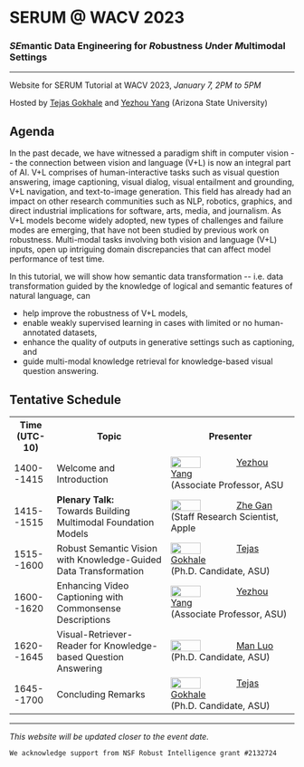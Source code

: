 # SERUM @ WACV 2023
### *SE*mantic Data Engineering for *R*obustness *U*nder *M*ultimodal Settings
---
Website for SERUM Tutorial at WACV 2023, *January 7, 2PM to 5PM* 

Hosted by [Tejas Gokhale](https://www.tejasgokhale.com/) and [Yezhou Yang](https://yezhouyang.engineering.asu.edu/) (Arizona State University)

## Agenda
In the past decade, we have witnessed a paradigm shift in computer vision -- the connection between vision and language (V+L) is now an integral part of AI.
V+L comprises of human-interactive tasks such as visual question answering, image captioning, visual dialog, visual entailment and grounding, V+L navigation, and text-to-image generation.
This field has already had an impact on other research communities such as NLP, robotics, graphics, and direct industrial implications for software, arts, media, and journalism.
As V+L models become widely adopted, new types of challenges and failure modes are emerging, that have not been studied by previous work on robustness.
Multi-modal tasks involving both vision and language (V+L) inputs, open up intriguing domain discrepancies that can affect model performance of test time.

In this tutorial, we will show how semantic data transformation -- i.e. data transformation guided by the knowledge of logical and semantic features of natural language, can 
- help improve the robustness of V+L models,
- enable weakly supervised learning in cases with limited or no human-annotated datasets,
- enhance the quality of outputs in generative settings such as captioning, and 
- guide multi-modal knowledge retrieval for knowledge-based visual question answering.

## Tentative Schedule
<table>
	<tr>
		<th width="15%"> Time (UTC-10) </th>
		<th width="40%"> Topic </th>
		<th> Presenter </th>
	</tr>
	<tr>
		<td> 1400--1415 </td>
		<td> Welcome and Introduction </td>
		<td valign="center"> 
			<img style="padding-right: 5%; float: left;" src="https://test-fac-yezhou-yang.pantheonsite.io/wp-content/uploads/2018/07/CIDSE-Yezhou-Yang-Lab-MAC0089a-small.jpg" width="50%"/>   
			<a href="https://yezhouyang.engineering.asu.edu/">Yezhou Yang</a> <br/>(Associate Professor, ASU
		</td>
	</tr>
	<tr>
		<td> 1415--1515 </td>
		<td> <b> Plenary Talk:</b><br/>Towards Building Multimodal Foundation Models </td>
		<td valign="center"> 
			<img style="padding-right: 5%; float: left;" src="https://zhegan27.github.io/images/Zhe_new.jpg" width="50%"/>
			<a href="https://zhegan27.github.io">Zhe Gan</a> <br/> (Staff Research Scientist, Apple
		</td>
	</tr>
	<tr>
		<td> 1515--1600 </td>
		<td> Robust Semantic Vision with Knowledge-Guided Data Transformation </td>
		<td valign="center"> 
			<img style="padding-right: 5%; float: left;" src="https://www.tejasgokhale.com/images/tg_brickyard.jpg" width="50%"/>
			 <a href="https://www.tejasgokhale.com">Tejas Gokhale</a> <br/> (Ph.D. Candidate, ASU)
		</td>
	</tr>
	<tr>
		<td> 1600--1620 </td>
		<td> Enhancing Video Captioning with Commonsense Descriptions </td>
		<td valign="center">
			<img style="padding-right: 5%; float: left;" src="https://test-fac-yezhou-yang.pantheonsite.io/wp-content/uploads/2018/07/CIDSE-Yezhou-Yang-Lab-MAC0089a-small.jpg" width="50%"/>
			<a href="https://yezhouyang.engineering.asu.edu/">Yezhou Yang</a> <br/> (Associate Professor, ASU)
		</td>
	</tr>
	<tr>
		<td> 1620--1645 </td>
		<td> Visual-Retriever-Reader for Knowledge-based Question Answering </td>
		<td valign="center">
			<img style="padding-right: 5%; float: left;" src="https://luomancs.github.io/images/manluo.jpeg" width="50%"/>
			<a href="https://luomancs.github.io">Man Luo</a> <br/> (Ph.D. Candidate, ASU)
		</td>
	</tr>
	<tr>
		<td> 1645--1700 </td> 
		<td> Concluding Remarks</td>
		<td valign="center">
			<img style="padding-right: 5%; float: left;" src="https://www.tejasgokhale.com/images/tg_brickyard.jpg" width="50%"/>
			<a href="https://www.tejasgokhale.com">Tejas Gokhale</a> <br/> (Ph.D. Candidate, ASU)
		</td>
	</tr>
</table>



---
*This website will be updated closer to the event date.*


```
We acknowledge support from NSF Robust Intelligence grant #2132724
```
